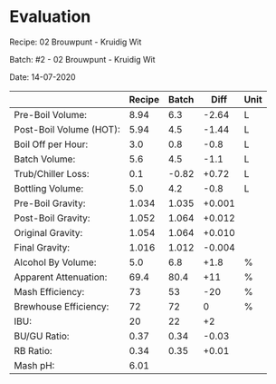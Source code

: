 # Evaluation

Recipe: 02 Brouwpunt - Kruidig Wit

Batch: #2 - 02 Brouwpunt - Kruidig Wit

Date: 14-07-2020

|                         | Recipe | Batch | Diff   | Unit |
|-------------------------|--------|-------|--------|------|
| Pre-Boil Volume:        | 8.94   | 6.3   | -2.64  | L    |
| Post-Boil Volume (HOT): | 5.94   | 4.5   | -1.44  | L    |
| Boil Off per Hour:      | 3.0    | 0.8   | -0.8   | L    |
| Batch Volume:           | 5.6    | 4.5   | -1.1   | L    |
| Trub/Chiller Loss:      | 0.1    | -0.82 | +0.72  | L    |
| Bottling Volume:        | 5.0    | 4.2   | -0.8   | L    |
| Pre-Boil Gravity:       | 1.034  | 1.035 | +0.001 |      |
| Post-Boil Gravity:      | 1.052  | 1.064 | +0.012 |      |
| Original Gravity:       | 1.054  | 1.064 | +0.010 |      |
| Final Gravity:          | 1.016  | 1.012 | -0.004 |      |
| Alcohol By Volume:      | 5.0    | 6.8   | +1.8   | %    |
| Apparent Attenuation:   | 69.4   | 80.4  | +11    | %    |
| Mash Efficiency:        | 73     | 53    | -20    | %    |
| Brewhouse Efficiency:   | 72     | 72    | 0      | %    |
| IBU:                    | 20     | 22    | +2     |      |
| BU/GU Ratio:            | 0.37   | 0.34  | -0.03  |      |
| RB Ratio:               | 0.34   | 0.35  | +0.01  |      |
| Mash pH:                | 6.01   |       |        |      |

